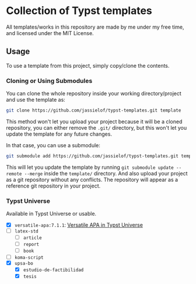 # Collection of Typst templates

All templates/works in this repository are made by me under my free time, and licensed under the MIT License.

## Usage

To use a template from this project, simply copy/clone the contents.

### Cloning or Using Submodules

You can clone the whole repository inside your working directory/project and use the template as:

```sh
git clone https://github.com/jassielof/typst-templates.git template
```

This method won't let you upload your project because it will be a cloned repository, you can either remove the `.git/` directory, but this won't let you update the template for any future changes.

In that case, you can use a submodule:

```sh
git submodule add https://github.com/jassielof/typst-templates.git template
```

This will let you update the template by running `git submodule update --remote --merge` inside the `template/` directory.
And also upload your project as a git repository without any conflicts.
The repository will appear as a reference git repository in your project.

### Typst Universe

Available in Typst Universe or usable.

- [x] `versatile-apa:7.1.1`: [Versatile APA in Typst Universe](https://typst.app/universe/package/versatile-apa/)
- [ ] `latex-std`
  - [ ] `article`
  - [ ] `report`
  - [ ] `book`
- [ ] `koma-script`
- [x] `upsa-bo`
  - [x] `estudio-de-factibilidad`
  - [x] `tesis`
